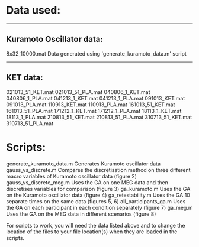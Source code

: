 Data used:
=
------------
Kuramoto Oscillator data:
------------
8x32_10000.mat 			Data generated using 'generate_kuramoto_data.m' script

------------
KET data:
------------
021013_51_KET.mat
021013_51_PLA.mat
040806_1_KET.mat
040806_1_PLA.mat
041213_1_KET.mat
041213_1_PLA.mat
091013_KET.mat
091013_PLA.mat
110913_KET.mat
110913_PLA.mat
161013_51_KET.mat
161013_51_PLA.mat
171212_1_KET.mat
171212_1_PLA.mat
18113_1_KET.mat
18113_1_PLA.mat
210813_51_KET.mat
210813_51_PLA.mat
310713_51_KET.mat
310713_51_PLA.mat


Scripts:
=
generate_kuramoto_data.m		Generates Kuramoto oscillator data
gauss_vs_discrete.m 			Compares the discretisation method on three different macro variables of Kuramoto oscillator data (figure 2)
gauss_vs_discrete_meg.m 		Uses the GA on one MEG data and then discretises variables for comparison (figure 3)
ga_kuramoto.m				Uses the GA on the Kuramoto oscillator data (figure 4)
ga_retestability.m 			Uses the GA 10 separate times on the same data (figures 5, 6)
all_participants_ga.m 			Uses the GA on each participant in each condition separately (figure 7)
ga_meg.m				Uses the GA on the MEG data in different scenarios (figure 8)

For scripts to work, you will need the data listed above and to change the location of the files to your file location(s) when they are loaded in the scripts.

